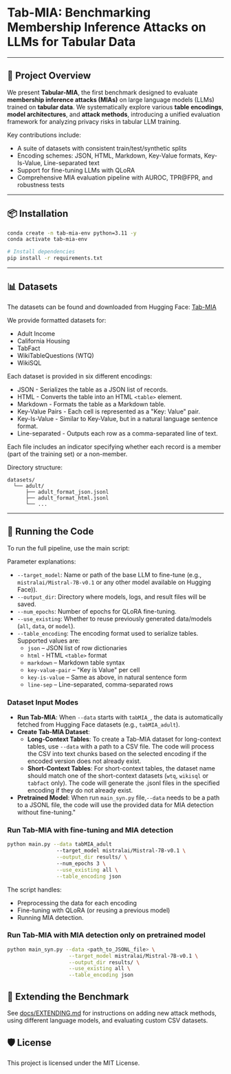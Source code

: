 # Tab-MIA: Benchmarking Membership Inference Attacks on LLMs for Tabular Data

[//]: # (This repository contains the official code and datasets for the paper:)

---

## 📄 Project Overview

We present **Tabular-MIA**, the first benchmark designed to evaluate **membership inference attacks (MIAs)** on large language models (LLMs) trained on **tabular data**. We systematically explore various **table encodings**, **model architectures**, and **attack methods**, introducing a unified evaluation framework for analyzing privacy risks in tabular LLM training.

Key contributions include:
- A suite of datasets with consistent train/test/synthetic splits
- Encoding schemes: JSON, HTML, Markdown, Key-Value formats, Key-Is-Value, Line-separated text
- Support for fine-tuning LLMs with QLoRA
- Comprehensive MIA evaluation pipeline with AUROC, TPR@FPR, and robustness tests

---

## 📦 Installation

```bash
conda create -n tab-mia-env python=3.11 -y
conda activate tab-mia-env

# Install dependencies
pip install -r requirements.txt
```
---

## 📊 Datasets

The datasets can be found and downloaded from Hugging Face: [Tab-MIA](https://huggingface.co/datasets/germane/Tab-MIA)

We provide formatted datasets for:

- Adult Income
- California Housing
- TabFact
- WikiTableQuestions (WTQ)
- WikiSQL

Each dataset is provided in six different encodings:
- JSON - Serializes the table as a JSON list of records.
- HTML - Converts the table into an HTML `<table>` element.
- Markdown - Formats the table as a Markdown table.
- Key-Value Pairs - Each cell is represented as a "Key: Value" pair.
- Key-Is-Value - Similar to Key-Value, but in a natural language sentence format.
- Line-separated - Outputs each row as a comma-separated line of text.


Each file includes an indicator specifying whether each record is a member (part of the training set) or a non-member.

Directory structure:
```
datasets/
  └── adult/
      ├── adult_format_json.jsonl
      ├── adult_format_html.jsonl
      └── ...
```

---

## 🚀 Running the Code

To run the full pipeline, use the main script:

Parameter explanations:
- `--target_model`: Name or path of the base LLM to fine-tune (e.g., `mistralai/Mistral-7B-v0.1` or any other model available on Hugging Face)).
- `--output_dir`: Directory where models, logs, and result files will be saved.
- `--num_epochs`: Number of epochs for QLoRA fine-tuning.
- `--use_existing`: Whether to reuse previously generated data/models (`all`, `data`, or `model`).
- `--table_encoding`: The encoding format used to serialize tables. Supported values are:
  - `json` – JSON list of row dictionaries
  - `html` - HTML `<table>` format
  - `markdown` – Markdown table syntax
  - `key-value-pair` – "Key is Value" per cell
  - `key-is-value` – Same as above, in natural sentence form
  - `line-sep` – Line-separated, comma-separated rows

### Dataset Input Modes 
- **Run Tab-MIA**: When `--data` starts with `tabMIA_`, the data is automatically fetched from Hugging Face datasets (e.g., `tabMIA_adult`).
- **Create Tab-MIA Dataset**:
  - **Long-Context Tables**: To create a Tab-MIA dataset for long-context tables, use `--data` with a path to a CSV file. The code will process the CSV into text chunks based on the selected encoding if the encoded version does not already exist.
  - **Short-Context Tables**: For short-context tables, the dataset name should match one of the short-context datasets (`wtq`, `wikisql` or `tabfact` only). The code will generate the .jsonl files in the specified encoding if they do not already exist.
- **Pretrained Model**: When run `main_syn.py` file,`--data` needs to be a path to a JSONL file, the code will use the provided data for MIA detection without fine-tuning."
### 

### Run Tab-MIA with fine-tuning and MIA detection
```bash
python main.py --data tabMIA_adult                
                --target_model mistralai/Mistral-7B-v0.1 \
                --output_dir results/ \            
                --num_epochs 3 \
                --use_existing all \
                --table_encoding json               
```
The script handles:
- Preprocessing the data for each encoding
- Fine-tuning with QLoRA (or reusing a previous model)
- Running MIA detection.


### Run Tab-MIA with MIA detection only on pretrained model
```bash
python main_syn.py --data <path_to_JSONL_file> \
                    --target_model mistralai/Mistral-7B-v0.1 \
                    --output_dir results/ \
                    --use_existing all \
                    --table_encoding json
```


[//]: # (## 📚 Citation)

[//]: # ()
[//]: # (If you use this work, please cite:)

[//]: # ()
[//]: # (```bibtex)

[//]: # (@article{german2025tabularmia,)

[//]: # (  title={Tabular-MIA: Benchmarking Membership Inference Attacks on LLMs for Tabular Data},)

[//]: # (  author={German, Eyal and Shechner, Daniel and Shabtai, Asaf},)

[//]: # (  journal={NeurIPS},)

[//]: # (  year={2025})

[//]: # (})

[//]: # (```)

[//]: # ()
[//]: # (---)
## 🔌 Extending the Benchmark
See [docs/EXTENDING.md](docs/EXTENDING.md) for instructions on adding new attack methods, using different language models, and evaluating custom CSV datasets.
## 🛡 License
This project is licensed under the MIT License. 
